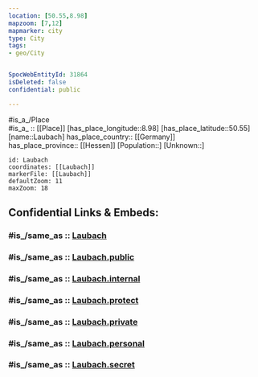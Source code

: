 ```yaml
---
location: [50.55,8.98] 
mapzoom: [7,12] 
mapmarker: city 
type: City
tags:
- geo/City


SpocWebEntityId: 31864
isDeleted: false
confidential: public

---
```

#is_a_/Place  
#is_a_ :: [[Place]] 
[has_place_longitude::8.98] 
[has_place_latitude::50.55] 
[name::Laubach] 
has_place_country:: [[Germany]]  
has_place_province:: [[Hessen]] 
[Population::] 
[Unknown::] 


```leaflet
id: Laubach
coordinates: [[Laubach]] 
markerFile: [[Laubach]] 
defaultZoom: 11 
maxZoom: 18
```


## Confidential Links & Embeds: 

### #is_/same_as :: [Laubach](/_Standards/Earth/Continent/Europe/Europe~Central/Germany/Germany~West/Hessen/counties~Hessen/Gießen/cities~Gießen/Laubach.md) 

### #is_/same_as :: [Laubach.public](/_public/Earth/Continent/Europe/Europe~Central/Germany/Germany~West/Hessen/counties~Hessen/Gießen/cities~Gießen/Laubach.public.md) 

### #is_/same_as :: [Laubach.internal](/_internal/Earth/Continent/Europe/Europe~Central/Germany/Germany~West/Hessen/counties~Hessen/Gießen/cities~Gießen/Laubach.internal.md) 

### #is_/same_as :: [Laubach.protect](/_protect/Earth/Continent/Europe/Europe~Central/Germany/Germany~West/Hessen/counties~Hessen/Gießen/cities~Gießen/Laubach.protect.md) 

### #is_/same_as :: [Laubach.private](/_private/Earth/Continent/Europe/Europe~Central/Germany/Germany~West/Hessen/counties~Hessen/Gießen/cities~Gießen/Laubach.private.md) 

### #is_/same_as :: [Laubach.personal](/_personal/Earth/Continent/Europe/Europe~Central/Germany/Germany~West/Hessen/counties~Hessen/Gießen/cities~Gießen/Laubach.personal.md) 

### #is_/same_as :: [Laubach.secret](/_secret/Earth/Continent/Europe/Europe~Central/Germany/Germany~West/Hessen/counties~Hessen/Gießen/cities~Gießen/Laubach.secret.md)

